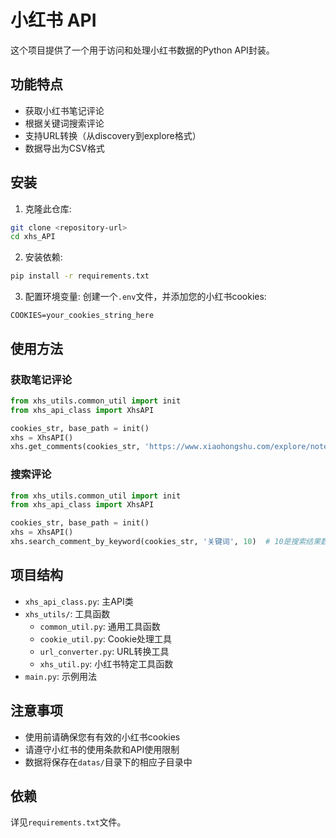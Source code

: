 # 小红书 API

这个项目提供了一个用于访问和处理小红书数据的Python API封装。

## 功能特点

- 获取小红书笔记评论
- 根据关键词搜索评论
- 支持URL转换（从discovery到explore格式）
- 数据导出为CSV格式

## 安装

1. 克隆此仓库:
```bash
git clone <repository-url>
cd xhs_API
```

2. 安装依赖:
```bash
pip install -r requirements.txt
```

3. 配置环境变量:
创建一个`.env`文件，并添加您的小红书cookies:
```
COOKIES=your_cookies_string_here
```

## 使用方法

### 获取笔记评论

```python
from xhs_utils.common_util import init
from xhs_api_class import XhsAPI

cookies_str, base_path = init()
xhs = XhsAPI()
xhs.get_comments(cookies_str, 'https://www.xiaohongshu.com/explore/note_id')
```

### 搜索评论

```python
from xhs_utils.common_util import init
from xhs_api_class import XhsAPI

cookies_str, base_path = init()
xhs = XhsAPI()
xhs.search_comment_by_keyword(cookies_str, '关键词', 10)  # 10是搜索结果数量
```

## 项目结构

- `xhs_api_class.py`: 主API类
- `xhs_utils/`: 工具函数
  - `common_util.py`: 通用工具函数
  - `cookie_util.py`: Cookie处理工具
  - `url_converter.py`: URL转换工具
  - `xhs_util.py`: 小红书特定工具函数
- `main.py`: 示例用法

## 注意事项

- 使用前请确保您有有效的小红书cookies
- 请遵守小红书的使用条款和API使用限制
- 数据将保存在`datas/`目录下的相应子目录中

## 依赖

详见`requirements.txt`文件。
